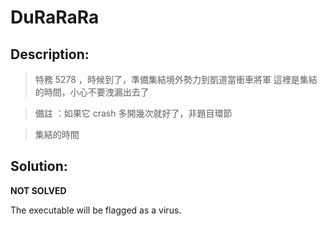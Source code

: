 # DuRaRaRa

## Description:

> 特務 5278 ，時候到了，準備集結境外勢力到凱道當衝車將軍 這裡是集結的時間，小心不要洩漏出去了

> 備註 ：如果它 crash 多開幾次就好了，非題目環節

> 集結的時間

## Solution:

**NOT SOLVED**

The executable will be flagged as a virus.
